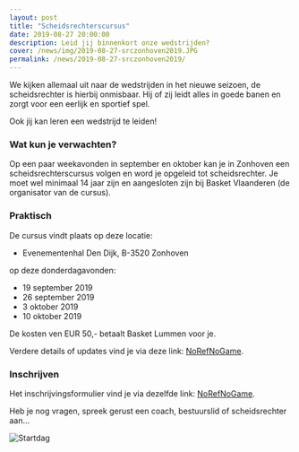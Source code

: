 ```yaml
---
layout: post
title: "Scheidsrechterscursus"
date: 2019-08-27 20:00:00
description: Leid jij binnenkort onze wedstrijden?
cover: /news/img/2019-08-27-srczonhoven2019.JPG
permalink: /news/2019-08-27-srczonhoven2019/
---
```


We kijken allemaal uit naar de wedstrijden in het nieuwe seizoen, de scheidsrechter is hierbij onmisbaar. Hij of zij leidt alles in goede banen en zorgt voor een eerlijk en sportief spel.

Ook jij kan leren een wedstrijd te leiden!

### Wat kun je verwachten?

Op een paar weekavonden in september en oktober kan je in Zonhoven een scheidsrechterscursus volgen en word je opgeleid tot scheidsrechter. Je moet wel minimaal 14 jaar zijn en aangesloten zijn bij Basket Vlaanderen (de organisator van de cursus).

### Praktisch

De cursus vindt plaats op deze locatie:

- Evenementenhal Den Dijk, B-3520 Zonhoven

op deze donderdagavonden:
- 19 september 2019
- 26 september 2019
- 3 oktober 2019
- 10 oktober 2019

De kosten ven EUR 50,- betaalt Basket Lummen voor je.

Verdere details of updates vind je via deze link: [NoRefNoGame](https://www.basketbal.vlaanderen/agenda/detail/scheidsrechterscursus-zonhoven).

### Inschrijven

Het inschrijvingsformulier vind je via dezelfde link: [NoRefNoGame](https://www.basketbal.vlaanderen/agenda/detail/scheidsrechterscursus-zonhoven).

Heb je nog vragen, spreek gerust een coach, bestuurslid of scheidsrechter aan...


![Startdag](/news/img/2019-08-31-startdag2019b.jpg)



